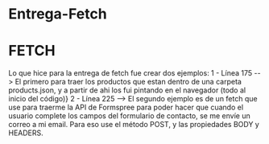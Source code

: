 # Entrega-Fetch

# FETCH
Lo que hice para la entrega de fetch fue crear dos ejemplos:
1 - Línea 175 --> El primero para traer los productos que estan dentro de una carpeta products.json, y a partir de ahi los fui pintando en el navegador (todo al inicio del código)}
2 - Línea 225 --> El segundo ejemplo es de un fetch que use para traerme la API de Formspree para poder hacer que cuando el usuario complete los campos del formulario de contacto, se me envíe un correo a mi email. Para eso use el método POST, y las propiedades BODY y HEADERS. 
